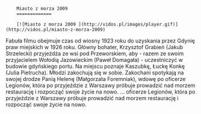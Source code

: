 
        Miasto z morza 2009 
        =============
        
        [![Miasto z morza 2009 ](http://vidos.pl/images/player.gif)](http://vidos.pl/miasto-z-morza-2009)
        
        
 Fabuła filmu obejmuje czas od wiosny 1923 roku do uzyskania przez Gdynię praw miejskich w 1926 roku. Główny bohater, Krzysztof Grabień (Jakub Strzelecki) przyjeżdża ze wsi pod Przeworskiem, aby - razem ze swoim przyjacielem Wołodią Jazowieckim (Paweł Domagała) - uczestniczyć w budowie gdyńskiego portu. Na miejscu poznaje Kaszubkę, Łuckę Konkę (Julia Pietrucha). Młodzi zakochują się w sobie. Zakochani spotykają na swojej drodze Panią Helenę (Małgorzata Foremniak), wdowę po oficerze Legionów, która po przyjeździe z Warszawy próbuje prowadzić nad morzem restaurację i rozpocząć swoje życie na nowo.  ... oficerze Legionów, która po przyjeździe z Warszawy próbuje prowadzić nad morzem restaurację i rozpocząć swoje życie na nowo.
    